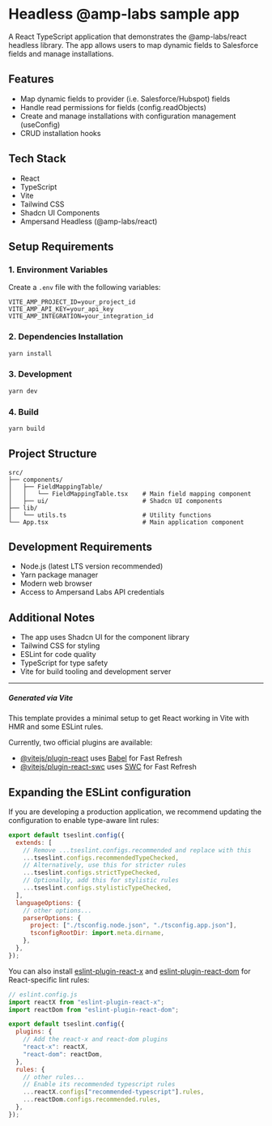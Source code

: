 # Headless @amp-labs sample app

A React TypeScript application that demonstrates the @amp-labs/react headless library. The app allows users to map dynamic fields to Salesforce fields and manage installations.

## Features

- Map dynamic fields to provider (i.e. Salesforce/Hubspot) fields
- Handle read permissions for fields (config.readObjects)
- Create and manage installations with configuration management (useConfig)
- CRUD installation hooks

## Tech Stack

- React
- TypeScript
- Vite
- Tailwind CSS
- Shadcn UI Components
- Ampersand Headless (@amp-labs/react)

## Setup Requirements

### 1. Environment Variables

Create a `.env` file with the following variables:

```
VITE_AMP_PROJECT_ID=your_project_id
VITE_AMP_API_KEY=your_api_key
VITE_AMP_INTEGRATION=your_integration_id
```

### 2. Dependencies Installation

```bash
yarn install
```

### 3. Development

```bash
yarn dev
```

### 4. Build

```bash
yarn build
```

## Project Structure

```
src/
├── components/
│   ├── FieldMappingTable/
│   │   └── FieldMappingTable.tsx    # Main field mapping component
│   ├── ui/                          # Shadcn UI components
├── lib/
│   └── utils.ts                     # Utility functions
└── App.tsx                          # Main application component
```

## Development Requirements

- Node.js (latest LTS version recommended)
- Yarn package manager
- Modern web browser
- Access to Ampersand Labs API credentials

## Additional Notes

- The app uses Shadcn UI for the component library
- Tailwind CSS for styling
- ESLint for code quality
- TypeScript for type safety
- Vite for build tooling and development server

---

##### Generated via Vite

This template provides a minimal setup to get React working in Vite with HMR and some ESLint rules.

Currently, two official plugins are available:

- [@vitejs/plugin-react](https://github.com/vitejs/vite-plugin-react/blob/main/packages/plugin-react) uses [Babel](https://babeljs.io/) for Fast Refresh
- [@vitejs/plugin-react-swc](https://github.com/vitejs/vite-plugin-react/blob/main/packages/plugin-react-swc) uses [SWC](https://swc.rs/) for Fast Refresh

## Expanding the ESLint configuration

If you are developing a production application, we recommend updating the configuration to enable type-aware lint rules:

```js
export default tseslint.config({
  extends: [
    // Remove ...tseslint.configs.recommended and replace with this
    ...tseslint.configs.recommendedTypeChecked,
    // Alternatively, use this for stricter rules
    ...tseslint.configs.strictTypeChecked,
    // Optionally, add this for stylistic rules
    ...tseslint.configs.stylisticTypeChecked,
  ],
  languageOptions: {
    // other options...
    parserOptions: {
      project: ["./tsconfig.node.json", "./tsconfig.app.json"],
      tsconfigRootDir: import.meta.dirname,
    },
  },
});
```

You can also install [eslint-plugin-react-x](https://github.com/Rel1cx/eslint-react/tree/main/packages/plugins/eslint-plugin-react-x) and [eslint-plugin-react-dom](https://github.com/Rel1cx/eslint-react/tree/main/packages/plugins/eslint-plugin-react-dom) for React-specific lint rules:

```js
// eslint.config.js
import reactX from "eslint-plugin-react-x";
import reactDom from "eslint-plugin-react-dom";

export default tseslint.config({
  plugins: {
    // Add the react-x and react-dom plugins
    "react-x": reactX,
    "react-dom": reactDom,
  },
  rules: {
    // other rules...
    // Enable its recommended typescript rules
    ...reactX.configs["recommended-typescript"].rules,
    ...reactDom.configs.recommended.rules,
  },
});
```
